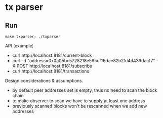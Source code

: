 # tx parser

## Run
```
make txparser; ./txparser
```

API (example)
* curl http://localhost:8181/current-block
* curl -d "address=0x0a05bc5728218e565cf16dae82b2fd4d439dacf7" -X POST http://localhost:8181/subscribe
* curl http://localhost:8181/transactions

Design considerations & assumptions.
* by default peer addresses set is empty, thus no need to scan the block chain
* to make observer to scan we have to supply at least one address
* previously scanned blocks won't be rescanned when we add new addresses
